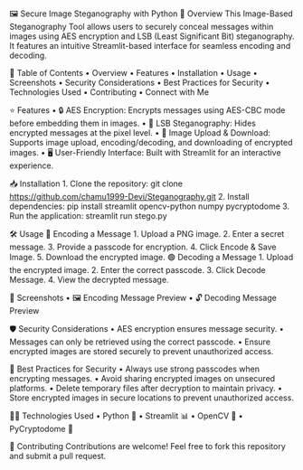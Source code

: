 🖼️ Secure Image Steganography with Python
📌 Overview
This Image-Based Steganography Tool allows users to securely conceal messages within images using AES encryption and LSB (Least Significant Bit) steganography. It features an intuitive Streamlit-based interface for seamless encoding and decoding.

📖 Table of Contents
	• Overview
	• Features
	• Installation
	• Usage
	• Screenshots
	• Security Considerations
	• Best Practices for Security
	• Technologies Used
	• Contributing
	• Connect with Me

⭐ Features
	• 🔒 AES Encryption: Encrypts messages using AES-CBC mode before embedding them in images.
	• 🎨 LSB Steganography: Hides encrypted messages at the pixel level.
	• 📁 Image Upload & Download: Supports image upload, encoding/decoding, and downloading of encrypted images.
	• 🖥️ User-Friendly Interface: Built with Streamlit for an interactive experience.

📥 Installation
	1. Clone the repository: 
git clone https://github.com/chamu1999-Devi/Steganography.git
	2. Install dependencies: 
pip install streamlit opencv-python numpy pycryptodome
	3. Run the application: 
streamlit run stego.py

🛠 Usage
🔵 Encoding a Message
	1. Upload a PNG image.
	2. Enter a secret message.
	3. Provide a passcode for encryption.
	4. Click Encode & Save Image.
	5. Download the encrypted image.
🟢 Decoding a Message
	1. Upload the encrypted image.
	2. Enter the correct passcode.
	3. Click Decode Message.
	4. View the decrypted message.

📸 Screenshots
	• 🖼️ Encoding Message Preview
	• 🔓 Decoding Message Preview

🛡️ Security Considerations
	• AES encryption ensures message security.
	• Messages can only be retrieved using the correct passcode.
	• Ensure encrypted images are stored securely to prevent unauthorized access.

🔐 Best Practices for Security
	• Always use strong passcodes when encrypting messages.
	• Avoid sharing encrypted images on unsecured platforms.
	• Delete temporary files after decryption to maintain privacy.
	• Store encrypted images in secure locations to prevent unauthorized access.

👨‍💻 Technologies Used
	• Python 🐍
	• Streamlit 📊
	• OpenCV 🎥
	• PyCryptodome 🔑

🤝 Contributing
Contributions are welcome! Feel free to fork this repository and submit a pull request.
